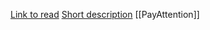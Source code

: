 [Link to read](https://habr.com/ru/post/258739/)
[Short description](https://habr.com/ru/post/261171/)
[[PayAttention]]